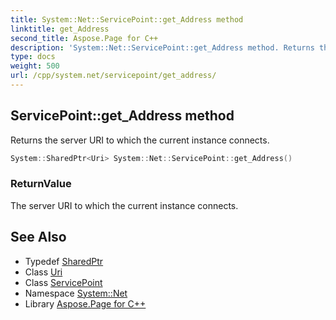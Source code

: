 ```yaml
---
title: System::Net::ServicePoint::get_Address method
linktitle: get_Address
second_title: Aspose.Page for C++
description: 'System::Net::ServicePoint::get_Address method. Returns the server URI to which the current instance connects in C++.'
type: docs
weight: 500
url: /cpp/system.net/servicepoint/get_address/
---
```

## ServicePoint::get_Address method


Returns the server URI to which the current instance connects.

```cpp
System::SharedPtr<Uri> System::Net::ServicePoint::get_Address()
```


### ReturnValue

The server URI to which the current instance connects.

## See Also

* Typedef [SharedPtr](../../../system/sharedptr/)
* Class [Uri](../../../system/uri/)
* Class [ServicePoint](../)
* Namespace [System::Net](../../)
* Library [Aspose.Page for C++](../../../)
